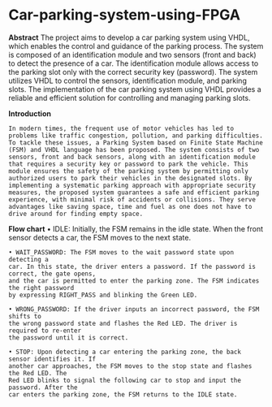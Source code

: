 # Car-parking-system-using-FPGA

**Abstract**
    The project aims to develop a car parking system using VHDL, which enables the control and guidance of the parking process. The system is composed of an identification module and two sensors (front and back) to detect the presence of a car. The identification module allows access to the parking slot only with the correct security key (password). The system utilizes VHDL to control the sensors, identification module, and parking slots. The implementation of the car parking system using VHDL provides a reliable and efficient solution for controlling and managing parking slots. 

**Introduction**

    In modern times, the frequent use of motor vehicles has led to problems like traffic congestion, pollution, and parking difficulties. To tackle these issues, a Parking System based on Finite State Machine (FSM) and VHDL language has been proposed. The system consists of two sensors, front and back sensors, along with an identification module that requires a security key or password to park the vehicle. This module ensures the safety of the parking system by permitting only authorized users to park their vehicles in the designated slots. By implementing a systematic parking approach with appropriate security measures, the proposed system guarantees a safe and efficient parking experience, with minimal risk of accidents or collisions. They serve advantages like saving space, time and fuel as one does not have to drive around for finding empty space.

**Flow chart**
    • IDLE: Initially, the FSM remains in the idle state. When the front sensor detects a car, 
    the FSM moves to the next state.
    
    • WAIT_PASSWORD: The FSM moves to the wait password state upon detecting a 
    car. In this state, the driver enters a password. If the password is correct, the gate opens, 
    and the car is permitted to enter the parking zone. The FSM indicates the right password 
    by expressing RIGHT_PASS and blinking the Green LED.
    
    • WRONG_PASSWORD: If the driver inputs an incorrect password, the FSM shifts to 
    the wrong password state and flashes the Red LED. The driver is required to re-enter 
    the password until it is correct.
    
    • STOP: Upon detecting a car entering the parking zone, the back sensor identifies it. If 
    another car approaches, the FSM moves to the stop state and flashes the Red LED. The 
    Red LED blinks to signal the following car to stop and input the password. After the 
    car enters the parking zone, the FSM returns to the IDLE state.
